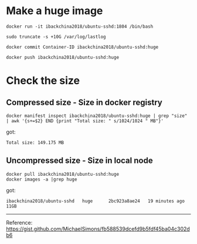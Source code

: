 # Make a huge image
```
docker run -it ibackchina2018/ubuntu-sshd:1804 /bin/bash

sudo truncate -s +10G /var/log/lastlog

docker commit Container-ID ibackchina2018/ubuntu-sshd:huge

docker push ibackchina2018/ubuntu-sshd:huge
```

# Check the size
##  Compressed size - Size in docker registry
```
docker manifest inspect ibackchina2018/ubuntu-sshd:huge | grep "size" | awk '{s+=$2} END {print "Total size: " s/1024/1024 " MB"}'
```
got:     

```
Total size: 149.175 MB
```

## Uncompressed size  - Size in local node
```
docker pull ibackchina2018/ubuntu-sshd:huge
docker images -a |grep huge
```
got:     
```
ibackchina2018/ubuntu-sshd   huge      2bc923a8ae24   19 minutes ago   11GB
```







---
Reference:       
https://gist.github.com/MichaelSimons/fb588539dcefd9b5fdf45ba04c302db6        

